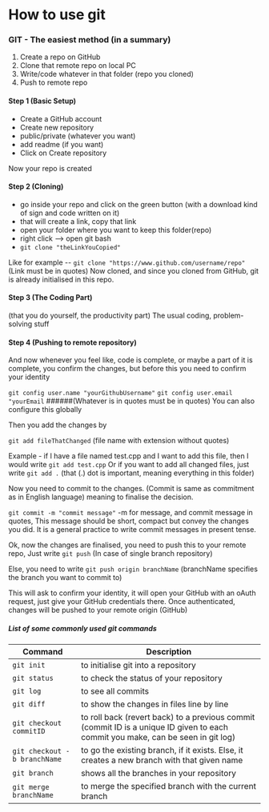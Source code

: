# How to use git

### GIT - The easiest method (in a summary)

1. Create a repo on GitHub
2. Clone that remote repo on local PC
3. Write/code whatever in that folder (repo you cloned)
4. Push to remote repo

#### Step 1 (Basic Setup)

- Create a GitHub account
- Create new repository
- public/private (whatever you want)
- add readme (if you want)
- Click on Create repository

Now your repo is created

#### Step 2 (Cloning)

- go inside your repo and click on the green button (with a download kind of sign and code written on it)
- that will create a link, copy that link
- open your folder where you want to keep this folder(repo)
- right click --> open git bash
- `git clone "theLinkYouCopied"`

Like for example -- `git clone "https://www.github.com/username/repo"` (Link must be in quotes)
Now cloned, and since you cloned from GitHub, git is already initialised in this repo.

#### Step 3 (The Coding Part)

(that you do yourself, the productivity part) The usual coding, problem-solving stuff

#### Step 4 (Pushing to remote repository)

And now whenever you feel like, code is complete, or maybe a part of it is complete, you confirm the changes,
but before this you need to confirm your identity

`git config user.name "yourGithubUsername"`
`git config user.email "yourEmail`
######(Whatever is in quotes must be in quotes)
You can also configure this globally

Then you add the changes by

`git add fileThatChanged` (file name with extension without quotes)

Example - if I have a file named test.cpp and I want to add this file, then I would write `git add test.cpp`
Or if you want to add all changed files, just write `git add .` (that (.) dot is important, meaning everything in this folder)

Now you need to commit to the changes. (Commit is same as commitment as in English language) meaning to finalise the decision.

`git commit -m "commit message"`
-m for message, and commit message in quotes, This message should be short, compact but convey the changes you did. It is a general practice to write commit messages in present tense.

Ok, now the changes are finalised, you need to push this to your remote repo, Just write `git push` (In case of single branch repository)

Else, you need to write `git push origin branchName` (branchName specifies the branch you want to commit to)

This will ask to confirm your identity, it will open your GitHub with an oAuth request, just give your GitHub credentials there. Once authenticated, changes will be pushed to your remote origin (GitHub)

##### List of some commonly used git commands

| Command                      | Description                                                                                                                      |
| ---------------------------- | -------------------------------------------------------------------------------------------------------------------------------- |
| `git init`                   | to initialise git into a repository                                                                                              |
| `git status`                 | to check the status of your repository                                                                                           |
| `git log`                    | to see all commits                                                                                                               |
| `git diff`                   | to show the changes in files line by line                                                                                        |
| `git checkout commitID`      | to roll back (revert back) to a previous commit (commit ID is a unique ID given to each commit you make, can be seen in git log) |
| `git checkout -b branchName` | to go the existing branch, if it exists. Else, it creates a new branch with that given name                                      |
| `git branch`                 | shows all the branches in your repository                                                                                        |
| `git merge branchName`       | to merge the specified branch with the current branch                                                                            |
